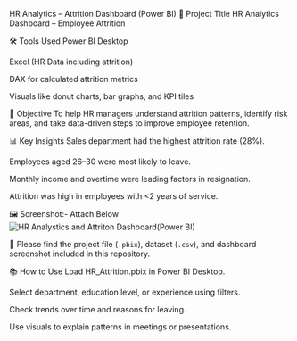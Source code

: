 HR Analytics – Attrition Dashboard (Power BI)
🧩 Project Title
HR Analytics Dashboard – Employee Attrition

🛠 Tools Used
Power BI Desktop

Excel (HR Data including attrition)

DAX for calculated attrition metrics

Visuals like donut charts, bar graphs, and KPI tiles

🎯 Objective
To help HR managers understand attrition patterns, identify risk areas, and take data-driven steps to improve employee retention.

📊 Key Insights
Sales department had the highest attrition rate (28%).

Employees aged 26–30 were most likely to leave.

Monthly income and overtime were leading factors in resignation.

Attrition was high in employees with <2 years of service.

🖼 Screenshot:- Attach Below
![HR Analystics and Attriton Dashboard(Power BI)](https://github.com/user-attachments/assets/dd4816f2-f6bd-4b0f-b454-61df42a102fe)

📁 Please find the project file (`.pbix`), dataset (`.csv`), and dashboard screenshot included in this repository.

📚 How to Use
Load HR_Attrition.pbix in Power BI Desktop.

Select department, education level, or experience using filters.

Check trends over time and reasons for leaving.

Use visuals to explain patterns in meetings or presentations.

